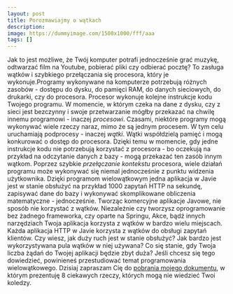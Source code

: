 ```yaml
---
layout: post
title: Porozmawiajmy o wątkach
description: 
image: https://dummyimage.com/1500x1000/fff/aaa
tags: []
---
```


Jak to jest możliwe, że Twój komputer potrafi jednocześnie grać muzykę, odtwarzać film na Youtube, pobierać pliki czy odbierać pocztę? To zasługa wątków i szybkiego przełączania się procesora, który je wykonuje.Programy wykonywane na komputerze potrzebują różnych zasobów - dostępu do dysku, do pamięci RAM, do danych sieciowych, do drukarki, czy do procesora. Procesor wykonuje kolejne instrukcje kodu Twojego programu. W momencie, w którym czeka na dane z dysku, czy z sieci jest bezczynny i swoje przetwarzanie mógłby przekazać na chwilę innemu programowi - inaczej _procesowi_. Czasami, niektóre programy mogą wykonywać wiele rzeczy naraz, mimo że są jednym procesem. W tym celu uruchamiają podprocesy - inaczej _wątki_. Wątki współdzielą pamięć i mogą konkurować o dostęp do procesora. Dzięki temu w momencie, gdy jedne instrukcje kodu nie potrzebują korzystać z procesora - bo oczekują na przykład na odczytanie danych z bazy - mogą przekazać ten zasób innym wątkom. Poprzez szybkie _przełączanie kontekstu_ procesora, wiele działań programu może wykonywać się niemal jednocześnie z punktu widzenia użytkownika. Dzięki programom wielowątkowym jedna aplikacja w Javie jest w stanie obsłużyć na przykład 1000 zapytań HTTP na sekundę, zapisywać dane do bazy i wykonywać skomplikowane obliczenia matematyczne - jednocześnie. Tworząc komercyjne aplikacje Javowe, nie sposób nie korzystać z wątków. Niezależnie czy tworzysz oprogramowanie bez żadnego frameworka, czy oparte na Springu, Akce, bądź innych narzędziach Twoja aplikacja korzysta z wątków w bardzo wielu miejscach. Każda aplikacja HTTP w Javie korzysta z wątków do obsługi zapytań klientów. Czy wiesz, jak duży ruch jest w stanie obsłużyć? Jak bardzo jest wykorzystywana pula wątków w niej używana? Co się stanie, gdy Twoja liczba żądań do Twojej aplikacji będzie zbyt duża? Jeśli chcesz się tego dowiedzieć, powinieneś przestudiować temat programowania wielowątkowego. Dzisiaj zapraszam Cię do [pobrania mojego dokumentu](https://strony.sztukakodu.pl/watki), w którym prezentuję 8 ciekawych rzeczy, których mogą nie wiedzieć Twoi koledzy.


